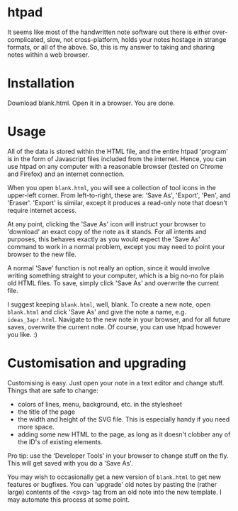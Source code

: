 # htpad

It seems like most of the handwritten note software out there is either over-complicated, slow, not cross-platform, holds your notes hostage in strange formats, or all of the above. So, this is my answer to taking and sharing notes within a web browser.

# Installation

Download blank.html. Open it in a browser. You are done.

# Usage

All of the data is stored within the HTML file, and the entire htpad 'program' is in the form of Javascript files included from the internet. Hence, you can use htpad on any computer with a reasonable browser (tested on Chrome and Firefox) and an internet connection.

When you open `blank.html`, you will see a collection of tool icons in the upper-left corner. From left-to-right, these are: 'Save As', 'Export', 'Pen', and 'Eraser'. 'Export' is similar, except it produces a read-only note that doesn't require internet access.

At any point, clicking the 'Save As' icon will instruct your browser to 'download' an exact copy of the note as it stands. For all intents and purposes, this behaves exactly as you would expect the 'Save As' command to work in a normal problem, except you may need to point your browser to the new file.

A normal 'Save' function is not really an option, since it would involve writing something straight to your computer, which is a big no-no for plain old HTML files. To save, simply click 'Save As' and overwrite the current file.

I suggest keeping `blank.html`, well, blank. To create a new note, open `blank.html` and click 'Save As' and give the note a name, e.g. `ideas_3apr.html`. Navigate to the new note in your browser, and for all future saves, overwrite the current note. Of course, you can use htpad however you like. :)



# Customisation and upgrading

Customising is easy. Just open your note in a text editor and change stuff. Things that are safe to change:

 * colors of lines, menu, background, etc. in the stylesheet
 * the title of the page
 * the width and height of the SVG file. This is especially handy if you need more space.
 * adding some new HTML to the page, as long as it doesn't clobber any of the ID's of existing elements.

Pro tip: use the 'Developer Tools' in your browser to change stuff on the fly. This will get saved with you do a 'Save As'.

You may wish to occasionally get a new version of `blank.html` to get new features or bugfixes. You can 'upgrade' old notes by pasting the (rather large) contents of the &lt;svg&gt; tag from an old note into the new template. I may automate this process at some point.


